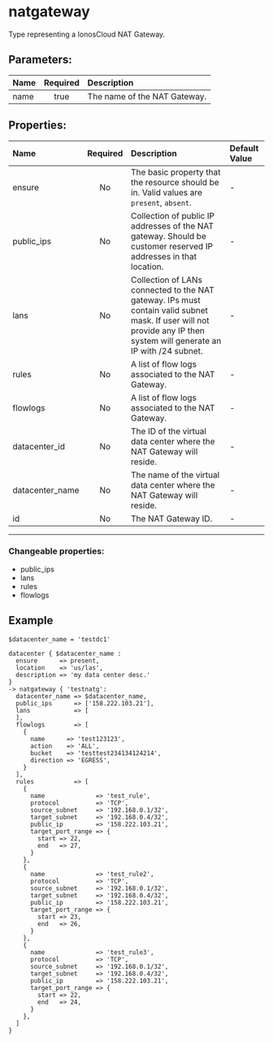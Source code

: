 # natgateway

Type representing a IonosCloud NAT Gateway.

## Parameters:

| Name | Required | Description |
| :--- | :-: | :--- |
| name | true | The name of the NAT Gateway.   |

## Properties:

| Name | Required | Description | Default Value |
| :--- | :-: | :--- | :--- |
| ensure | No | The basic property that the resource should be in.  Valid values are `present`, `absent`.  | - |
| public_ips | No | Collection of public IP addresses of the NAT gateway. Should be customer reserved IP addresses in that location.   | - |
| lans | No | Collection of LANs connected to the NAT gateway. IPs must contain valid subnet mask. If user will not provide any IP then system will generate an IP with /24 subnet.   | - |
| rules | No | A list of flow logs associated to the NAT Gateway.   | - |
| flowlogs | No | A list of flow logs associated to the NAT Gateway.   | - |
| datacenter_id | No | The ID of the virtual data center where the NAT Gateway will reside.   | - |
| datacenter_name | No | The name of the virtual data center where the NAT Gateway will reside.   | - |
| id | No | The NAT Gateway ID.   | - |
***


### Changeable properties:

* public_ips
* lans
* rules
* flowlogs


## Example

```text
$datacenter_name = 'testdc1'

datacenter { $datacenter_name :
  ensure      => present,
  location    => 'us/las',
  description => 'my data center desc.'
}
-> natgateway { 'testnatg':
  datacenter_name => $datacenter_name,
  public_ips      => ['158.222.103.21'],
  lans            => [
  ],
  flowlogs        => [
    {
      name      => 'test123123',
      action    => 'ALL',
      bucket    => 'testtest234134124214',
      direction => 'EGRESS',
    }
  ],
  rules           => [
    {
      name              => 'test_rule',
      protocol          => 'TCP',
      source_subnet     => '192.168.0.1/32',
      target_subnet     => '192.168.0.4/32',
      public_ip         => '158.222.103.21',
      target_port_range => {
        start => 22,
        end   => 27,
      }
    },
    {
      name              => 'test_rule2',
      protocol          => 'TCP',
      source_subnet     => '192.168.0.1/32',
      target_subnet     => '192.168.0.4/32',
      public_ip         => '158.222.103.21',
      target_port_range => {
        start => 23,
        end   => 26,
      }
    },
    {
      name              => 'test_rule3',
      protocol          => 'TCP',
      source_subnet     => '192.168.0.1/32',
      target_subnet     => '192.168.0.4/32',
      public_ip         => '158.222.103.21',
      target_port_range => {
        start => 22,
        end   => 24,
      }
    },
  ]
}

```
